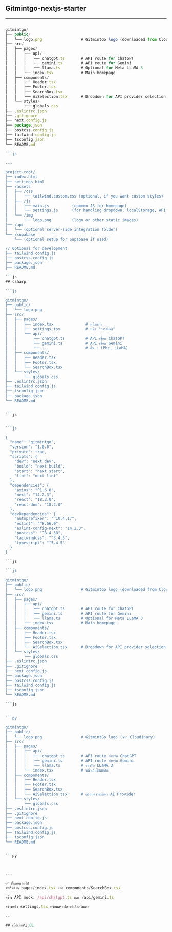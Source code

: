 ## Gitmintgo-nextjs-starter
---
```js

gitmintgo/
├── public/
│   └── logo.png                 # GitmintGo logo (downloaded from Cloudinary)
├── src/
│   ├── pages/
│   │   ├── api/
│   │   │   ├── chatgpt.ts       # API route for ChatGPT
│   │   │   ├── gemini.ts        # API route for Gemini
│   │   │   └── llama.ts         # Optional for Meta LLaMA 3
│   │   └── index.tsx            # Main homepage
│   ├── components/
│   │   ├── Header.tsx
│   │   ├── Footer.tsx
│   │   ├── SearchBox.tsx
│   │   └── AiSelection.tsx      # Dropdown for API provider selection
│   └── styles/
│       └── globals.css
├── .eslintrc.json
├── .gitignore
├── next.config.js
├── package.json
├── postcss.config.js
├── tailwind.config.js
├── tsconfig.json
└── README.md

```js

---

project-root/
├── index.html
├── settings.html
├── /assets
│   ├── /css
│   │   └── tailwind.custom.css (optional, if you want custom styles)
│   ├── /js
│   │   ├── main.js          (common JS for homepage)
│   │   └── settings.js      (for handling dropdown, localStorage, API logic)
│   └── /img
│       └── logo.png         (logo or other static images)
├── /api
│   └── (optional server-side integration folder)
└── /supabase
    └── (optional setup for Supabase if used)

// Optional for development
├── tailwind.config.js
├── postcss.config.js
├── package.json
├── README.md

```js
## csharp

```js

gitmintgo/
├── public/
│   └── logo.png
├── src/
│   ├── pages/
│   │   ├── index.tsx              # หน้าแรก
│   │   ├── settings.tsx           # หน้า "การตั้งค่า"
│   │   └── api/
│   │       ├── chatgpt.ts         # API เชื่อม ChatGPT
│   │       ├── gemini.ts          # API เชื่อม Gemini
│   │       └── ...                # อื่น ๆ (Phi, LLaMA)
│   ├── components/
│   │   ├── Header.tsx
│   │   ├── Footer.tsx
│   │   └── SearchBox.tsx
│   └── styles/
│       └── globals.css
├── .eslintrc.json
├── tailwind.config.js
├── tsconfig.json
├── package.json
└── README.md


```js


```js

{
  "name": "gitmintgo",
  "version": "1.0.0",
  "private": true,
  "scripts": {
    "dev": "next dev",
    "build": "next build",
    "start": "next start",
    "lint": "next lint"
  },
  "dependencies": {
    "axios": "^1.6.8",
    "next": "14.2.3",
    "react": "18.2.0",
    "react-dom": "18.2.0"
  },
  "devDependencies": {
    "autoprefixer": "^10.4.17",
    "eslint": "^8.56.0",
    "eslint-config-next": "14.2.3",
    "postcss": "^8.4.38",
    "tailwindcss": "^3.4.3",
    "typescript": "^5.4.5"
  }
}

```js

```js

gitmintgo/
├── public/
│   └── logo.png                 # GitmintGo logo (downloaded from Cloudinary)
├── src/
│   ├── pages/
│   │   ├── api/
│   │   │   ├── chatgpt.ts       # API route for ChatGPT
│   │   │   ├── gemini.ts        # API route for Gemini
│   │   │   └── llama.ts         # Optional for Meta LLaMA 3
│   │   └── index.tsx            # Main homepage
│   ├── components/
│   │   ├── Header.tsx
│   │   ├── Footer.tsx
│   │   ├── SearchBox.tsx
│   │   └── AiSelection.tsx      # Dropdown for API provider selection
│   └── styles/
│       └── globals.css
├── .eslintrc.json
├── .gitignore
├── next.config.js
├── package.json
├── postcss.config.js
├── tailwind.config.js
├── tsconfig.json
└── README.md

```js


```py

gitmintgo/
├── public/
│   └── logo.png                 # GitmintGo logo (จาก Cloudinary)
├── src/
│   ├── pages/
│   │   ├── api/
│   │   │   ├── chatgpt.ts       # API route สำหรับ ChatGPT
│   │   │   ├── gemini.ts        # API route สำหรับ Gemini
│   │   │   └── llama.ts         # รองรับ LLaMA 3
│   │   └── index.tsx            # หน้าเว็บไซต์หลัก
│   ├── components/
│   │   ├── Header.tsx
│   │   ├── Footer.tsx
│   │   ├── SearchBox.tsx
│   │   └── AiSelection.tsx      # ดรอปดาวน์เลือก AI Provider
│   └── styles/
│       └── globals.css
├── .eslintrc.json
├── .gitignore
├── next.config.js
├── package.json
├── postcss.config.js
├── tailwind.config.js
├── tsconfig.json
└── README.md


```py



---

✅ ขั้นตอนต่อไป
จะเริ่มจาก pages/index.tsx และ components/SearchBox.tsx

สร้าง API mock: /api/chatgpt.ts และ /api/gemini.ts

สร้างหน้า settings.tsx พร้อมดรอปดาวน์เลือกโมเดล

--

## เบื่อเมียV1.01

